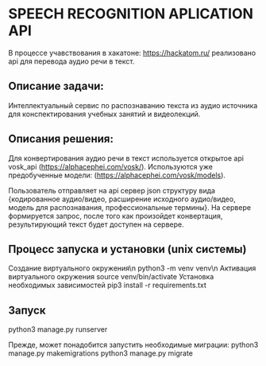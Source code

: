 # SPEECH RECOGNITION APLICATION API

В процессе учавствования в хакатоне: https://hackatom.ru/ реализовано api для перевода аудио речи в текст.

## Описание задачи:
Интеллектуальный сервис по распознаванию текста из аудио
источника для конспектирования учебных занятий и видеолекций.

## Описания решения:
Для конвертирования аудио речи в текст используется открытое api vosk_api (https://alphacephei.com/vosk/).
Используются уже предобученные модели: (https://alphacephei.com/vosk/models).

Пользователь отправляет на api сервер json структуру вида {кодированное аудио/видео, расширение исходного аудио/видео, модель для распознавания, профессиональные термины}. На сервере формируется запрос, после того как произойдет конвертация, результирующий текст будет доступен на сервере.

## Процесс запуска и установки (unix системы)

Создание виртуального окружения\n
python3 -m venv venv\n
Активация виртуального окружения
source venv/bin/activate
Установка необходимых зависимостей
pip3 install -r requirements.txt

## Запуск

python3 manage.py runserver

Прежде, может понадобится запустить необходимые миграции:
python3 manage.py makemigrations
python3 manage.py migrate
